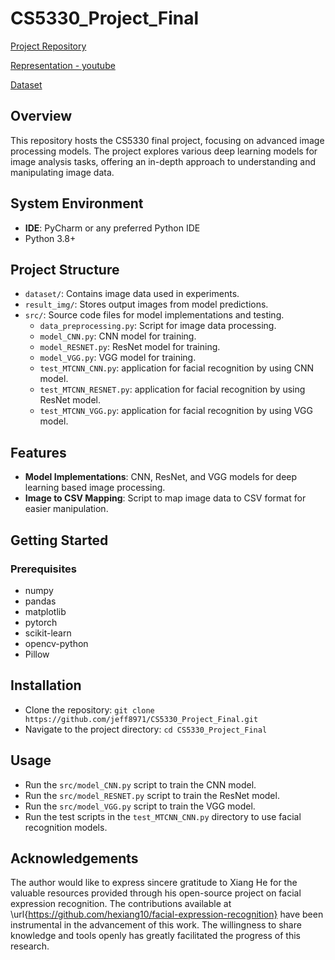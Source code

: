 # CS5330_Project_Final

[Project Repository](https://github.com/jeff8971/CS5330_Project_Final)

[Representation - youtube](https://www.youtube.com/watch?v=NXi_vrtzZH0) 

[Dataset](https://drive.google.com/drive/folders/1GO5NR31nbferbJY1SzDsAAzNpvVspgMo?usp=drive_link)

## Overview
This repository hosts the CS5330 final project, focusing on advanced image processing models. The project explores various deep learning models for image analysis tasks, offering an in-depth approach to understanding and manipulating image data.

## System Environment
- **IDE**: PyCharm or any preferred Python IDE
- Python 3.8+

## Project Structure
- `dataset/`: Contains image data used in experiments.
- `result_img/`: Stores output images from model predictions.
- `src/`: Source code files for model implementations and testing.
  - `data_preprocessing.py`: Script for image data processing.
  - `model_CNN.py`: CNN model for training.
  - `model_RESNET.py`: ResNet model for training.
  - `model_VGG.py`: VGG model for training.
  - `test_MTCNN_CNN.py`: application for facial recognition by using CNN 
  model.
  - `test_MTCNN_RESNET.py`: application for facial recognition by using ResNet 
  model.
  - `test_MTCNN_VGG.py`: application for facial recognition by using VGG model.


## Features
- **Model Implementations**: CNN, ResNet, and VGG models for deep learning based image processing.
- **Image to CSV Mapping**: Script to map image data to CSV format for easier manipulation.

## Getting Started
### Prerequisites
- numpy
- pandas
- matplotlib
- pytorch
- scikit-learn
- opencv-python
- Pillow

## Installation
- Clone the repository:
```git clone https://github.com/jeff8971/CS5330_Project_Final.git```
- Navigate to the project directory:
```cd CS5330_Project_Final```

## Usage
- Run the `src/model_CNN.py` script to train the CNN model.
- Run the `src/model_RESNET.py` script to train the ResNet model.
- Run the `src/model_VGG.py` script to train the VGG model.
- Run the test scripts in the `test_MTCNN_CNN.py` directory to use facial recognition models.

## Acknowledgements
The author would like to express sincere gratitude to Xiang He for the valuable resources provided through his open-source project on facial expression recognition. The contributions available at \url{https://github.com/hexiang10/facial-expression-recognition} have been instrumental in the advancement of this work. The willingness to share knowledge and tools openly has greatly facilitated the progress of this research.